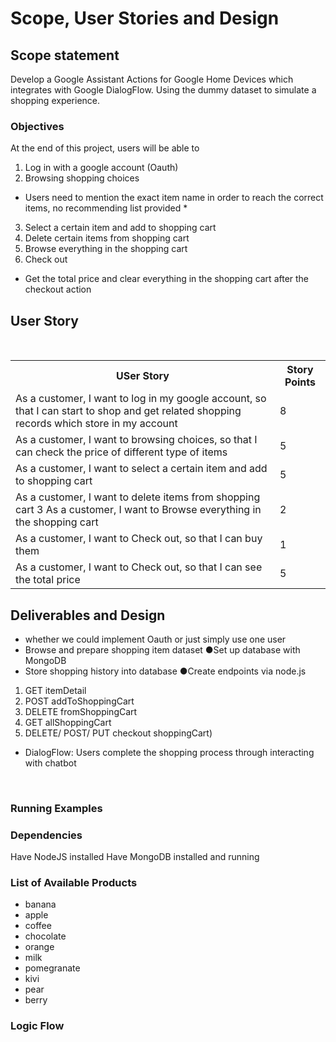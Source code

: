 # Scope, User Stories and Design 

## Scope statement 
Develop a Google Assistant Actions for Google Home Devices which integrates with Google DialogFlow. Using the dummy dataset to simulate a shopping experience. 
### Objectives 
At the end of this project, users will be able to 
1. Log in with a google account (Oauth)
2. Browsing shopping choices 
* Users need to mention the exact item name in order to reach the correct items, no recommending list provided *
3. Select a certain item and add to shopping cart 
4. Delete certain items from shopping cart 
5. Browse everything in the shopping cart 
6. Check out 
* Get the total price and clear everything in the shopping cart after the checkout action 

## User Story 
<br>
<table>
    <tr>
        <th>USer Story</th>
        <th>Story Points</th>
    </tr>
    <tr>
        <td>As a customer, I want to log in my google account, so that I can start to shop and get related shopping records which store in my account</td>
        <td>8</td>
    </tr>        
    <tr>
        <td>As a customer, I want to browsing choices, so that I can check the price of different type of items</td>
        <td>5</td>
    </tr> 
    <tr>
        <td>As a customer, I want to select a certain item and add to shopping cart</td> 
        <td>5</td>
    </tr> 
    <tr>
        <td>As a customer, I want to delete items from shopping cart 3 As a customer, I want to Browse everything in the shopping cart</td>
        <td>2</td>
    </tr>  
    <tr>
        <td>As a customer, I want to Check out, so that I can buy them 
        </td> 
        <td>1</td>
    </tr>
    <tr>
        <td>As a customer, I want to Check out, so that I can see the total price
        </td> 
        <td>5</td>
    </tr>  
</table>

## Deliverables and Design
 - whether we could implement Oauth or just simply use one user 
 - Browse and prepare shopping item dataset ●Set up database with MongoDB
 - Store shopping history into database ●Create endpoints via node.js  
 1. GET itemDetail 
 2. POST addToShoppingCart 
 3. DELETE fromShoppingCart 
 4. GET allShoppingCart 
 5. DELETE/ POST/ PUT checkout shoppingCart) 
 - DialogFlow: Users complete the shopping process through interacting with chatbot 
<br>

### Running Examples
### Dependencies
Have NodeJS installed
Have MongoDB installed and running
### List of Available Products
- banana
- apple
- coffee
- chocolate
- orange
- milk
- pomegranate
- kivi
- pear
- berry
### Logic Flow
